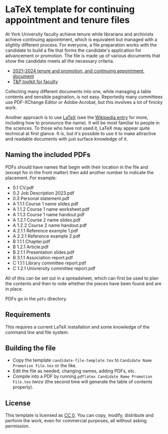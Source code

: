 # LaTeX template for continuing appointment and tenure files

At York University faculty achieve tenure while librarians and archivists achieve continuing appointment, which is equivalent but managed with a slightly different process.  For everyone, a file preparation works with the candidate to build a file that forms the candidate's application for advancement or promotion.  The file is made up of various documents that show the candidate meets all the necessary criteria.

+ [2021–2024 tenure and promotion, and continuing appointment, document](https://www.yufa.ca/2021_24_t_p)
+ [T&P toolkit for faculty](https://www.yorku.ca/secretariat/senate/tenure-and-promotions-committee/tp-toolkit/)

Collecting many different documents into one, while managing a table contents and sensible pagination, is not easy.  Reportedly many committees use PDF-XChange Editor or Adobe Acrobat, but this involves a lot of finicky work.

Another approach is to use [LaTeX](https://www.latex-project.org/) (see the [Wikipedia entry](https://en.wikipedia.org/wiki/LaTeX) for more, including how to pronounce the name).  It will be most familiar to people in the sciences.  To those who have not used it, LaTeX may appear quite technical at first glance.  It is, but it's possible to use it to make attractive and readable documents with just surface knowledge of it.

## Naming the included PDFs

PDFs should have names that begin with their location in the file and (except for in the front matter) then add another number to indicate the placement. For example:

+ 0.1 CV.pdf
+ 0.2 Job Description 2023.pdf
+ 0.3 Personal statement.pdf
+ A 1.1.1 Course 1 name slides.pdf
+ A 1.1.2 Course 1 name worksheet.pdf
+ A 1.1.3 Course 1 name handout.pdf
+ A 1.2.1 Course 2 name slides.pdf
+ A 1.2.2 Course 2 name handout.pdf
+ A 2.1.1 Reference example 1.pdf
+ A 2.2.1 Reference example 2.pdf
+ B 1.1.1 Chapter.pdf
+ B 1.2.1 Article.pdf
+ B 2.1.1 Presentation slides.pdf
+ B 3.1.1 Association report.pdf
+ C 1.1.1 Library committee report.pdf
+ C 1.2.1 Univrersity committee report.pdf

All of this can be set out in a spreadsheet, which can first be used to plan the contents and then to note whether the pieces have been found and are in place.

PDFs go in the `pdfs` directory.

## Requirements

This requires a current LaTeX installation and some knowledge of the command line and file system.

## Building the file

+ Copy the template `candidate-file-template.tex` to `Candidate Name Promotion File.tex` or the like.
+ Edit the file as needed, changing names, adding PDFs, etc.
+ Compile into a PDF by running `pdflatex Candidate Name Promotion File.tex` *twice* (the second time will generate the table of contents properly).

## License

This template is licensed as [CC 0](https://creativecommons.org/publicdomain/zero/1.0/).  You can copy, modify, distribute and perform the work, even for commercial purposes, all without asking permission.
